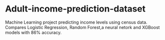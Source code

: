 # Adult-income-prediction-dataset
Machine Learning project predicting income levels using census data. Compares Logistic Regression, Random Forest,a neural netork and XGBoost models with 86% accuracy.
